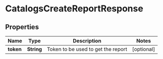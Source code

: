

# CatalogsCreateReportResponse

## Properties

Name | Type | Description | Notes
------------ | ------------- | ------------- | -------------
**token** | **String** | Token to be used to get the report |  [optional]




